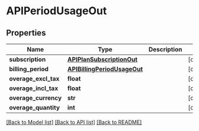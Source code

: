 # APIPeriodUsageOut

## Properties
Name | Type | Description | Notes
------------ | ------------- | ------------- | -------------
**subscription** | [**APIPlanSubscriptionOut**](APIPlanSubscriptionOut.md) |  | [optional] 
**billing_period** | [**APIBillingPeriodUsageOut**](APIBillingPeriodUsageOut.md) |  | [optional] 
**overage_excl_tax** | **float** |  | [optional] 
**overage_incl_tax** | **float** |  | [optional] 
**overage_currency** | **str** |  | [optional] 
**overage_quantity** | **int** |  | [optional] 

[[Back to Model list]](../README.md#documentation-for-models) [[Back to API list]](../README.md#documentation-for-api-endpoints) [[Back to README]](../README.md)


